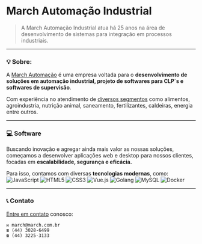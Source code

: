 # March Automação Industrial

> A March Automação Industrial atua há 25 anos na área de desenvolvimento de sistemas para integração em processos industriais.

---

### 💡 Sobre:

A [March Automação](https://march.com.br/) é uma empresa voltada para o **desenvolvimento de soluções em automação industrial, projeto de softwares para CLP´s e softwares de supervisão**. 


Com experiência no atendimento de [diversos segmentos](https://march.com.br/galeria) como alimentos, agroindustria, nutrição animal, saneamento, fertilizantes, caldeiras, energia entre outros.

---
### 💻 Software

Buscando inovação e agregar ainda mais valor as nossas soluções, começamos a desenvolver aplicações web e desktop para nossos clientes, focadas em **escalabilidade, segurança e eficácia.**

Para isso, contamos com diversas **tecnologias modernas**, como:
![JavaScript](https://img.shields.io/badge/javascript-%23323330.svg?style=for-the-badge&logo=javascript&logoColor=%23F7DF1E)
![HTML5](https://img.shields.io/badge/html5-%23E34F26.svg?style=for-the-badge&logo=html5&logoColor=white)
![CSS3](https://img.shields.io/badge/css3-%231572B6.svg?style=for-the-badge&logo=css3&logoColor=white)
![Vue.js](https://img.shields.io/badge/vuejs-%2335495e.svg?style=for-the-badge&logo=vuedotjs&logoColor=%234FC08D)
![Golang](https://img.shields.io/badge/Golang-00ADD8?style=for-the-badge&logo=go)
![MySQL](https://img.shields.io/badge/MySQL-00000F?style=for-the-badge&logo=mysql&logoColor=white)
![Docker](https://img.shields.io/badge/docker-%230db7ed.svg?style=for-the-badge&logo=docker&logoColor=white)


---
### 📞 Contato

[Entre em contato](https://march.com.br/contato) conosco:
    
    ✉ march@march.com.br
    ☎ (44) 3028-6499 
    ☎ (44) 3225-3133

